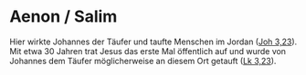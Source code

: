 # Aenon / Salim
Hier wirkte Johannes der Täufer und taufte Menschen im Jordan ([Joh 3,23](https://www.bibleserver.com/LUT/Johannes3%2C23)). Mit etwa 30 Jahren trat Jesus das erste Mal öffentlich auf und wurde von Johannes dem Täufer möglicherweise an diesem Ort getauft ([Lk 3,23](https://www.bibleserver.com/LUT/Lukas3%2C23)).